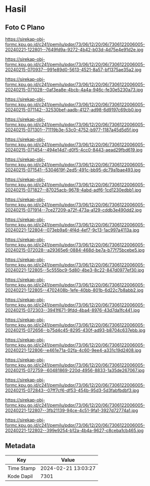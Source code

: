 # Hasil

## Foto C Plano

https://sirekap-obj-formc.kpu.go.id/c241/pemilu/pdpr/73/06/12/20/06/7306122006005-20240221-122801--7649fd9a-9272-4b42-b03d-4d75e4e91d2e.jpg

https://sirekap-obj-formc.kpu.go.id/c241/pemilu/pdpr/73/06/12/20/06/7306122006005-20240215-070937--991e89d0-5613-4521-8a57-bf1375ae35a2.jpg

https://sirekap-obj-formc.kpu.go.id/c241/pemilu/pdpr/73/06/12/20/06/7306122006005-20240215-071028--0af3ea8e-4bcb-4a4a-946c-fe30e5230a73.jpg

https://sirekap-obj-formc.kpu.go.id/c241/pemilu/pdpr/73/06/12/20/06/7306122006005-20240215-071142--32530bef-aadb-4127-ad98-6d9197c69cb0.jpg

https://sirekap-obj-formc.kpu.go.id/c241/pemilu/pdpr/73/06/12/20/06/7306122006005-20240215-071301--71119b3e-53c0-4752-b977-1187a45d5d5f.jpg

https://sirekap-obj-formc.kpu.go.id/c241/pemilu/pdpr/73/06/12/20/06/7306122006005-20240215-071454--494e14d7-d0f5-4cc0-8443-aead29fbd619.jpg

https://sirekap-obj-formc.kpu.go.id/c241/pemilu/pdpr/73/06/12/20/06/7306122006005-20240215-071541--5304619f-2ed5-491c-bb95-dc79a1bae493.jpg

https://sirekap-obj-formc.kpu.go.id/c241/pemilu/pdpr/73/06/12/20/06/7306122006005-20240215-071827--87025acb-9678-4abd-adf6-1cd1230edbb1.jpg

https://sirekap-obj-formc.kpu.go.id/c241/pemilu/pdpr/73/06/12/20/06/7306122006005-20240215-071914--7ce27209-a72f-473a-a129-cddb3e490dd2.jpg

https://sirekap-obj-formc.kpu.go.id/c241/pemilu/pdpr/73/06/12/20/06/7306122006005-20240221-122804--073eb9a6-4f4d-4ef7-9c13-1ac997a4113a.jpg

https://sirekap-obj-formc.kpu.go.id/c241/pemilu/pdpr/73/06/12/20/06/7306122006005-20240215-072028--a29365e6-0884-468d-be7a-b77f75bcebe5.jpg

https://sirekap-obj-formc.kpu.go.id/c241/pemilu/pdpr/73/06/12/20/06/7306122006005-20240221-122805--5c555bc9-5d80-4be3-8c22-847d0977ef30.jpg

https://sirekap-obj-formc.kpu.go.id/c241/pemilu/pdpr/73/06/12/20/06/7306122006005-20240221-122805--4702408b-1efe-40bb-801b-6d22c7b8abb2.jpg

https://sirekap-obj-formc.kpu.go.id/c241/pemilu/pdpr/73/06/12/20/06/7306122006005-20240215-072303--3941f671-9fdd-4ba4-8976-43d7da1fc441.jpg

https://sirekap-obj-formc.kpu.go.id/c241/pemilu/pdpr/73/06/12/20/06/7306122006005-20240215-072656--b75d4c45-8295-430f-ad93-b8704c637ebb.jpg

https://sirekap-obj-formc.kpu.go.id/c241/pemilu/pdpr/73/06/12/20/06/7306122006005-20240221-122806--e461e71a-02fa-4c60-9ee4-a331c19d2408.jpg

https://sirekap-obj-formc.kpu.go.id/c241/pemilu/pdpr/73/06/12/20/06/7306122006005-20240215-072759--60481869-220d-4956-8833-1a35de267067.jpg

https://sirekap-obj-formc.kpu.go.id/c241/pemilu/pdpr/73/06/12/20/06/7306122006005-20240215-072843--07ff7cf6-df53-454b-95d3-5d3fabfbdbf3.jpg

https://sirekap-obj-formc.kpu.go.id/c241/pemilu/pdpr/73/06/12/20/06/7306122006005-20240221-122807--3fb21139-94ce-4c51-9fa1-3927d72774a1.jpg

https://sirekap-obj-formc.kpu.go.id/c241/pemilu/pdpr/73/06/12/20/06/7306122006005-20240221-122802--399e9254-b12a-4b4a-9627-c8ceba1cb465.jpg


## Metadata

| Key        | Value               |
| ---------- | ------------------- |
| Time Stamp | 2024-02-21 13:03:27 |
| Kode Dapil | 7301                |



